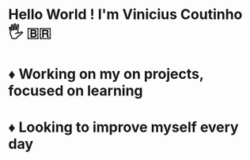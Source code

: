 # Hello World ! I'm Vinicius Coutinho :raised_hand_with_fingers_splayed: :brazil:	

 # :diamonds: Working on my on projects, focused on learning 
  
 # :diamonds: Looking to improve myself every day
  
